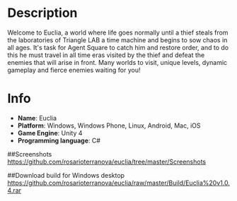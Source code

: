 # Description
Welcome to Euclia, a world where life goes normally until a thief steals from the laboratories of Triangle LAB a time machine and begins to sow chaos in all ages. It's task for Agent Square to catch him and restore order, and to do this he must travel in all time eras visited by the thief and defeat the enemies that will arise in front. Many worlds to visit, unique levels, dynamic gameplay and fierce enemies waiting for you!

# Info
- **Name**: Euclia
- **Platform**: Windows, Windows Phone, Linux, Android, Mac, iOS
- **Game Engine**: Unity 4
- **Programming language**: C#

##Screenshots
https://github.com/rosarioterranova/euclia/tree/master/Screenshots

##Download build for Windows desktop
https://github.com/rosarioterranova/euclia/raw/master/Build/Euclia%20v1.0.4.rar
